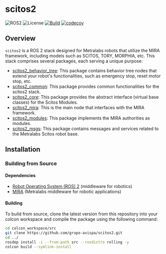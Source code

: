 # scitos2

![ROS2](https://img.shields.io/badge/ros2-humble-blue?logo=ros&logoColor=white)
![License](https://img.shields.io/github/license/grupo-avispa/scitos2)
[![Build](https://github.com/grupo-avispa/scitos2/actions/workflows/build.yml/badge.svg?branch=main)](https://github.com/grupo-avispa/scitos2/actions/workflows/build.yml)
[![codecov](https://codecov.io/gh/grupo-avispa/scitos2/graph/badge.svg)](https://codecov.io/gh/grupo-avispa/scitos2)

## Overview

`scitos2` is a ROS 2 stack designed for Metralabs robots that utilize the MIRA framework, including models such as SCITOS, TORY, MORPHIA, etc. This stack comprises several packages, each serving a unique purpose:

 * [scitos2_behavior_tree]: This package contains behavior tree nodes that extend your robot's functionalities, such as emergency stop, reset motor stop, etc.
 * [scitos2_common]: This package provides common functionalities for the scitos2 stack.
 * [scitos2_core]: This package provides the abstract interface (virtual base classes) for the Scitos Modules.
 * [scitos2_mira]: This is the main node that interfaces with the MIRA framework.
 * [scitos2_modules]: This package implements the MIRA authorities as modules.
 * [scitos2_msgs]: This package contains messages and services related to the Metralabs Scitos robot base.

## Installation

### Building from Source

#### Dependencies

- [Robot Operating System (ROS) 2](https://docs.ros.org/en/rolling/) (middleware for robotics)
- [MIRA](https://www.mira-project.org/) (Metralabs middleware for robotic applications)

#### Building

To build from source, clone the latest version from this repository into your colcon workspace and compile the package using the following command:
```bash
cd colcon_workspace/src
git clone https://github.com/grupo-avispa/scitos2.git
cd ../
rosdep install -i --from-path src --rosdistro rolling -y
colcon build --symlink-install
```

[Ubuntu]: https://ubuntu.com/
[ROS2]: https://docs.ros.org/en/rolling/
[scitos2_behavior_tree]: /scitos2_behavior_tree
[scitos2_common]: /scitos2_common
[scitos2_core]: /scitos2_core
[scitos2_mira]: /scitos2_mira
[scitos2_modules]: /scitos2_modules
[scitos2_msgs]: /scitos2_msgs
